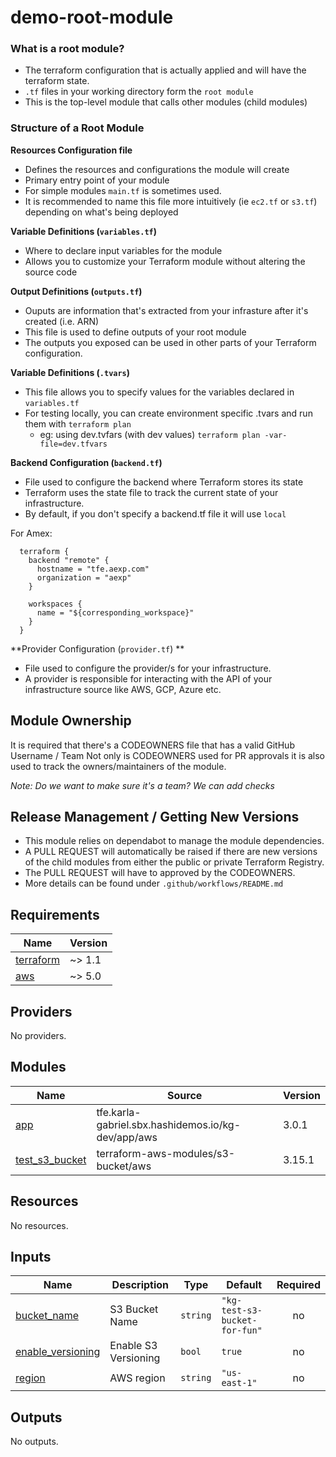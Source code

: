 # demo-root-module

### What is a root module?
* The terraform configuration that is actually applied and will have the terraform state.
* `.tf` files in your working directory form the `root module`
* This is the top-level module that calls other modules (child modules)

### Structure of a Root Module

**Resources Configuration file**
* Defines the resources and configurations the module will create
* Primary entry point of your module
* For simple modules `main.tf` is sometimes used. 
* It is recommended to name this file more intuitively (ie `ec2.tf` or `s3.tf`) depending on what's being deployed

**Variable Definitions (`variables.tf`)**
* Where to declare input variables for the module
* Allows you to customize your Terraform module without altering the source code

**Output Definitions (`outputs.tf`)**
* Ouputs are information that's extracted from your infrasture after it's created (i.e. ARN)
* This file is used to define outputs of your root module
* The outputs you exposed can be used in other parts of your Terraform configuration.

**Variable Definitions (`.tvars`)**
* This file allows you to specify values for the variables declared in `variables.tf`
* For testing locally, you can create environment specific .tvars and run them with `terraform plan`
  * eg: using dev.tvfars (with dev values) `terraform plan -var-file=dev.tfvars`

**Backend Configuration (`backend.tf`)**
* File used to configure the backend where Terraform stores its state
* Terraform uses the state file to track the current state of your infrastructure.
* By default, if you don't specify a backend.tf file it will use `local`

For Amex:
```
  terraform {
    backend "remote" {
      hostname = "tfe.aexp.com" 
      organization = "aexp"
    }

    workspaces {
      name = "${corresponding_workspace}"
    }
  }
```

**Provider Configuration (`provider.tf`) **
* File used to configure the provider/s for your infrastructure.
* A provider is responsible for interacting with the API of your infrastructure source like AWS, GCP, Azure etc.

## Module Ownership #
It is required that there's a CODEOWNERS file that has a valid GitHub Username / Team
Not only is CODEOWNERS used for PR approvals it is also used to track the owners/maintainers of the module.

_Note: Do we want to make sure it's a team? We can add checks_

## Release Management / Getting New Versions

* This module relies on dependabot to manage the module dependencies.
* A PULL REQUEST will automatically be raised if there are new versions of the child modules from either the public or private Terraform Registry.
* The PULL REQUEST will have to approved by the CODEOWNERS.
* More details can be found under ` .github/workflows/README.md `

<!-- BEGIN_TF_DOCS -->
## Requirements

| Name | Version |
|------|---------|
| <a name="requirement_terraform"></a> [terraform](#requirement\_terraform) | ~> 1.1 |
| <a name="requirement_aws"></a> [aws](#requirement\_aws) | ~> 5.0 |

## Providers

No providers.

## Modules

| Name | Source | Version |
|------|--------|---------|
| <a name="module_app"></a> [app](#module\_app) | tfe.karla-gabriel.sbx.hashidemos.io/kg-dev/app/aws | 3.0.1 |
| <a name="module_test_s3_bucket"></a> [test\_s3\_bucket](#module\_test\_s3\_bucket) | terraform-aws-modules/s3-bucket/aws | 3.15.1 |

## Resources

No resources.

## Inputs

| Name | Description | Type | Default | Required |
|------|-------------|------|---------|:--------:|
| <a name="input_bucket_name"></a> [bucket\_name](#input\_bucket\_name) | S3 Bucket Name | `string` | `"kg-test-s3-bucket-for-fun"` | no |
| <a name="input_enable_versioning"></a> [enable\_versioning](#input\_enable\_versioning) | Enable S3 Versioning | `bool` | `true` | no |
| <a name="input_region"></a> [region](#input\_region) | AWS region | `string` | `"us-east-1"` | no |

## Outputs

No outputs.
<!-- END_TF_DOCS -->